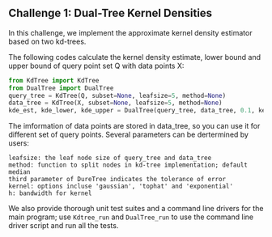 ## Challenge 1: Dual-Tree Kernel Densities
In this challenge, we implement the approximate kernel density estimator based on two kd-trees.

The following codes calculate the kernel density estimate, lower bound and upper bound of query point set Q with data points X: 
```python
from KdTree import KdTree
from DualTree import DualTree
query_tree = KdTree(Q, subset=None, leafsize=5, method=None)
data_tree = KdTree(X, subset=None, leafsize=5, method=None)
kde_est, kde_lower, kde_upper = DualTree(query_tree, data_tree, 0.1, kernel='gaussian', h=0.1)
```
The imformation of data points are stored in data_tree, so you can use it for different set of query points. Several
parameters can be dertermined by users:
```
leafsize: the leaf node size of query_tree and data_tree
method: function to split nodes in kd-tree implementation; default median
third parameter of DureTree indicates the tolerance of error
kernel: options incluse 'gaussian', 'tophat' and 'exponential'
h: bandwidth for kernel
```
We also provide thorough unit test suites and a command line drivers for the main program; use `Kdtree_run` and `DualTree_run`
to use the command line driver script and run all the tests.
